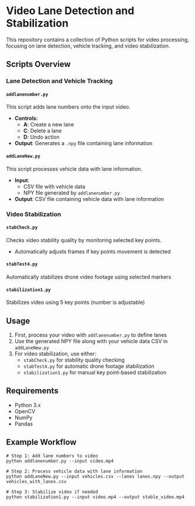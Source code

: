 # Video Lane Detection and Stabilization

This repository contains a collection of Python scripts for video processing, focusing on lane detection, vehicle tracking, and video stabilization.

## Scripts Overview

### Lane Detection and Vehicle Tracking

#### `addlanenumber.py`
This script adds lane numbers onto the input video.
- **Controls:**
  - **A**: Create a new lane
  - **C**: Delete a lane
  - **D**: Undo action
- **Output**: Generates a `.npy` file containing lane information

#### `addLaneNew.py`
This script processes vehicle data with lane information.
- **Input**: 
  - CSV file with vehicle data
  - NPY file generated by `addlanenumber.py`
- **Output**: CSV file containing vehicle data with lane information

### Video Stabilization

#### `stabCheck.py`
Checks video stability quality by monitoring selected key points.
- Automatically adjusts frames if key points movement is detected

#### `stabTest4.py` 
Automatically stabilizes drone video footage using selected markers

#### `stabilization1.py`
Stabilizes video using 5 key points (number is adjustable)

## Usage

1. First, process your video with `addlanenumber.py` to define lanes
2. Use the generated NPY file along with your vehicle data CSV in `addLaneNew.py`
3. For video stabilization, use either:
   - `stabCheck.py` for stability quality checking
   - `stabTest4.py` for automatic drone footage stabilization
   - `stabilization1.py` for manual key point-based stabilization

## Requirements

- Python 3.x
- OpenCV
- NumPy
- Pandas

## Example Workflow

```
# Step 1: Add lane numbers to video
python addlanenumber.py --input video.mp4

# Step 2: Process vehicle data with lane information
python addLaneNew.py --input vehicles.csv --lanes lanes.npy --output vehicles_with_lanes.csv

# Step 3: Stabilize video if needed
python stabilization1.py --input video.mp4 --output stable_video.mp4
```
